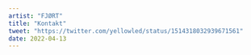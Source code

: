 ```yaml
---
artist: "FJØRT"
title: "Kontakt"
tweet: "https://twitter.com/yellowled/status/1514318032939671561"
date: 2022-04-13
---
```

